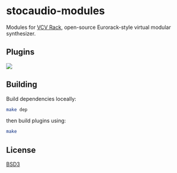 # stocaudio-modules

Modules for [VCV Rack](https://github.com/VCVRack/Rack), open-source Eurorack-style virtual modular synthesizer.

## Plugins
![](stocaudio-modules.PNG)


## Building
Build dependencies loceally:

```bash
make dep
```
then build plugins using:

```bash
make
```


## License
[BSD3](https://opensource.org/licenses/BSD-3-Clause)
